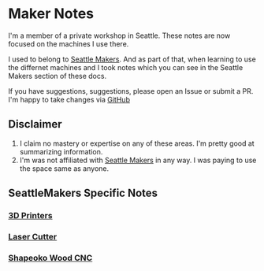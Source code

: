 # Maker Notes

I'm a member of a private workshop in Seattle. These notes are now focused on the machines I use there.

I used to belong to [Seattle Makers](https://seattlemakers.org/). And as part of that, when learning to use the differnet machines and I took notes which you can see in the Seattle Makers section of these docs.

If you have suggestions, suggestions, please open an Issue or submit a PR. I'm happy to take changes via [GitHub](https://github.com/askpatrickw/makernotes)

## Disclaimer


1. I claim no mastery or expertise on any of these areas. I'm pretty good at summarizing information.
1. I'm was not affiliated with [Seattle Makers](https://seattlemakers.org/) in any way. I was paying to use the space same as anyone.

## SeattleMakers Specific Notes

### [3D Printers](SeattleMakers/machines/3d-printers.md)

### [Laser Cutter](SeattleMakers/machines/laser-cutter.md)

### [Shapeoko Wood CNC](SeattleMakers/machines/cnc-wood.md)
